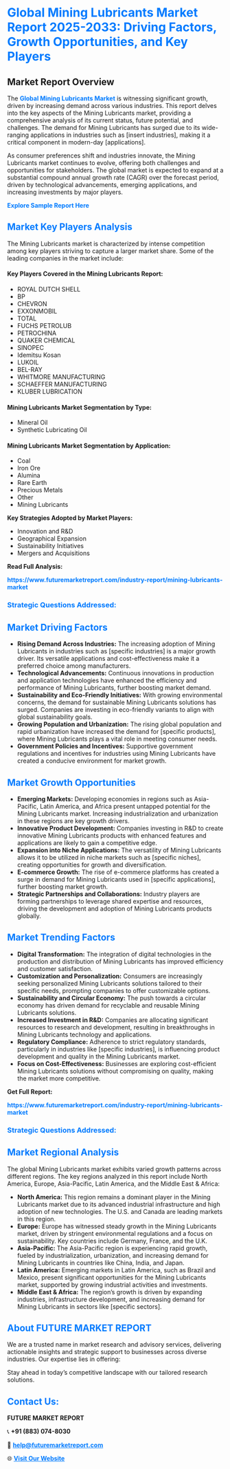 <h1 style="color: #007BFF;">Global Mining Lubricants Market Report 2025-2033: Driving Factors, Growth Opportunities, and Key Players</h1>

<section id="overview">
<h2>Market Report Overview</h2>
<p>The <a href="https://www.futuremarketreport.com/industry-report/mining-lubricants-market" style="color: #007BFF; text-decoration: none;"><strong>Global Mining Lubricants Market</strong></a> is witnessing significant growth, driven by increasing demand across various industries. This report delves into the key aspects of the Mining Lubricants market, providing a comprehensive analysis of its current status, future potential, and challenges. The demand for Mining Lubricants has surged due to its wide-ranging applications in industries such as [insert industries], making it a critical component in modern-day [applications].</p>
<p>As consumer preferences shift and industries innovate, the Mining Lubricants market continues to evolve, offering both challenges and opportunities for stakeholders. The global market is expected to expand at a substantial compound annual growth rate (CAGR) over the forecast period, driven by technological advancements, emerging applications, and increasing investments by major players.</p>
</section>

<section id="overview">
<p><a href="https://www.futuremarketreport.com/request-sample/reportId=116412" style="color: #007BFF; text-decoration: none;"><strong>Explore Sample Report Here</strong></a></p>
</section>

<section id="key-players">
<h2 style="color: #007BFF;">Market Key Players Analysis</h2>
<p>The Mining Lubricants market is characterized by intense competition among key players striving to capture a larger market share. Some of the leading companies in the market include:</p>
<h4>Key Players Covered in the Mining Lubricants Report:</h4>
<ul><li>ROYAL DUTCH SHELL</li><li>BP</li><li>CHEVRON</li><li>EXXONMOBIL</li><li>TOTAL</li><li>FUCHS PETROLUB</li><li>PETROCHINA</li><li>QUAKER CHEMICAL</li><li>SINOPEC</li><li>Idemitsu Kosan</li><li>LUKOIL</li><li>BEL-RAY</li><li>WHITMORE MANUFACTURING</li><li>SCHAEFFER MANUFACTURING</li><li>KLUBER LUBRICATION</li></ul>
<h4>Mining Lubricants Market Segmentation by Type:</h4>
<ul><li>Mineral Oil</li><li>Synthetic Lubricating Oil</li></ul>

<h4>Mining Lubricants Market Segmentation by Application:</h4>
<ul><li>Coal</li><li>Iron Ore</li><li>Alumina</li><li>Rare Earth</li><li>Precious Metals</li><li>Other</li><li>Mining Lubricants</li></ul>
<p><strong>Key Strategies Adopted by Market Players:</strong></p>
<ul>
<li>Innovation and R&D</li>
<li>Geographical Expansion</li>
<li>Sustainability Initiatives</li>
<li>Mergers and Acquisitions</li>
</ul>
</section>

<section>
<p><strong>Read Full Analysis: </strong></p><a href="https://www.futuremarketreport.com/industry-report/mining-lubricants-market" style="color: #007BFF; text-decoration: none;"><strong>https://www.futuremarketreport.com/industry-report/mining-lubricants-market</strong></a>
<h3 style="color: #007BFF;">Strategic Questions Addressed:</h3>
</section>

<section id="driving-factors">
<h2 style="color: #007BFF;">Market Driving Factors</h2>
<ul>
<li><strong>Rising Demand Across Industries:</strong> The increasing adoption of Mining Lubricants in industries such as [specific industries] is a major growth driver. Its versatile applications and cost-effectiveness make it a preferred choice among manufacturers.</li>
<li><strong>Technological Advancements:</strong> Continuous innovations in production and application technologies have enhanced the efficiency and performance of Mining Lubricants, further boosting market demand.</li>
<li><strong>Sustainability and Eco-Friendly Initiatives:</strong> With growing environmental concerns, the demand for sustainable Mining Lubricants solutions has surged. Companies are investing in eco-friendly variants to align with global sustainability goals.</li>
<li><strong>Growing Population and Urbanization:</strong> The rising global population and rapid urbanization have increased the demand for [specific products], where Mining Lubricants plays a vital role in meeting consumer needs.</li>
<li><strong>Government Policies and Incentives:</strong> Supportive government regulations and incentives for industries using Mining Lubricants have created a conducive environment for market growth.</li>
</ul>
</section>

<section id="growth-opportunities">
<h2 style="color: #007BFF;">Market Growth Opportunities</h2>
<ul>
<li><strong>Emerging Markets:</strong> Developing economies in regions such as Asia-Pacific, Latin America, and Africa present untapped potential for the Mining Lubricants market. Increasing industrialization and urbanization in these regions are key growth drivers.</li>
<li><strong>Innovative Product Development:</strong> Companies investing in R&D to create innovative Mining Lubricants products with enhanced features and applications are likely to gain a competitive edge.</li>
<li><strong>Expansion into Niche Applications:</strong> The versatility of Mining Lubricants allows it to be utilized in niche markets such as [specific niches], creating opportunities for growth and diversification.</li>
<li><strong>E-commerce Growth:</strong> The rise of e-commerce platforms has created a surge in demand for Mining Lubricants used in [specific applications], further boosting market growth.</li>
<li><strong>Strategic Partnerships and Collaborations:</strong> Industry players are forming partnerships to leverage shared expertise and resources, driving the development and adoption of Mining Lubricants products globally.</li>
</ul>
</section>

<section id="trending-factors">
<h2 style="color: #007BFF;">Market Trending Factors</h2>
<ul>
<li><strong>Digital Transformation:</strong> The integration of digital technologies in the production and distribution of Mining Lubricants has improved efficiency and customer satisfaction.</li>
<li><strong>Customization and Personalization:</strong> Consumers are increasingly seeking personalized Mining Lubricants solutions tailored to their specific needs, prompting companies to offer customizable options.</li>
<li><strong>Sustainability and Circular Economy:</strong> The push towards a circular economy has driven demand for recyclable and reusable Mining Lubricants solutions.</li>
<li><strong>Increased Investment in R&D:</strong> Companies are allocating significant resources to research and development, resulting in breakthroughs in Mining Lubricants technology and applications.</li>
<li><strong>Regulatory Compliance:</strong> Adherence to strict regulatory standards, particularly in industries like [specific industries], is influencing product development and quality in the Mining Lubricants market.</li>
<li><strong>Focus on Cost-Effectiveness:</strong> Businesses are exploring cost-efficient Mining Lubricants solutions without compromising on quality, making the market more competitive.</li>
</ul>
</section>

<section>
<p><strong>Get Full Report: </strong></p><a href="https://www.futuremarketreport.com/industry-report/mining-lubricants-market" style="color: #007BFF; text-decoration: none;"><strong>https://www.futuremarketreport.com/industry-report/mining-lubricants-market</strong></a>
<h3 style="color: #007BFF;">Strategic Questions Addressed:</h3>
</section>


<section id="regional-analysis">
<h2 style="color: #007BFF;">Market Regional Analysis</h2>
<p>The global Mining Lubricants market exhibits varied growth patterns across different regions. The key regions analyzed in this report include North America, Europe, Asia-Pacific, Latin America, and the Middle East & Africa:</p>
<ul>
<li><strong>North America:</strong> This region remains a dominant player in the Mining Lubricants market due to its advanced industrial infrastructure and high adoption of new technologies. The U.S. and Canada are leading markets in this region.</li>
<li><strong>Europe:</strong> Europe has witnessed steady growth in the Mining Lubricants market, driven by stringent environmental regulations and a focus on sustainability. Key countries include Germany, France, and the U.K.</li>
<li><strong>Asia-Pacific:</strong> The Asia-Pacific region is experiencing rapid growth, fueled by industrialization, urbanization, and increasing demand for Mining Lubricants in countries like China, India, and Japan.</li>
<li><strong>Latin America:</strong> Emerging markets in Latin America, such as Brazil and Mexico, present significant opportunities for the Mining Lubricants market, supported by growing industrial activities and investments.</li>
<li><strong>Middle East & Africa:</strong> The region’s growth is driven by expanding industries, infrastructure development, and increasing demand for Mining Lubricants in sectors like [specific sectors].</li>
</ul>
</section>

<footer>
<h2 style="color: #007BFF;">About FUTURE MARKET REPORT</h2>
<p>We are a trusted name in market research and advisory services, delivering actionable insights and strategic support to businesses across diverse industries. Our expertise lies in offering:</p>

<p>Stay ahead in today’s competitive landscape with our tailored research solutions.</p>

<h2 style="color: #007BFF;">Contact Us:</h2>
<p><strong>FUTURE MARKET REPORT</strong></p>
<p>📞 <strong>+91 (883) 074-8030</strong></p>
<p>📧 <strong><a href="mailto:help@futuremarketreport.com" style="color: #007BFF;">help@futuremarketreport.com</a></strong></p>
<p>🌐 <strong><a href="https://www.futuremarketreport.com/" style="color: #007BFF;">Visit Our Website</a></strong></p>
</footer>